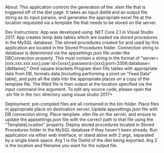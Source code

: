 About: This application controls the generation of the .xlsm file that is triggered off of the diet page. It takes an input dietId and an output file string as its input params, and generates the appropriate excel file at the location requested via a template file that needs to be stored on the server.

Dev Instructions: App was developed using .NET Core 2.1 in Visual Studio 2017. App creates temp data tables which are loaded via stored procedures in the MySQL database. The stored procedures created for and used by this application are located in the Stored Procedures folder.
Connection string to database is determined via the appsettings.json file under the DBConnection property. This must contain a string in the format of "server=[xxx.xxx.xxx.xxx];user id=[xxxx];password=[xxx];port=3306;database=[dbName];" Omit square brackets
Program then fills tables with appropriate data from DB, formats data (including performing a pivot on "Feed Data" table), and puts all the data into the appropriate places on a copy of the template file. The filled file is then output at the location specified via the input command line argument.
To edit any source code, please open the .sln file in the /src directory using visual studio 2017+

Deployment: pre-compiled files are all contained in the bin folder. Place files in appropriate place on destination server. Update appsettings.json file with DB connection string. Place template .xltm file on the server, and ensure to update the appsettings.json file with the correct path to that file using the "TemplateLocation" property. Deploy stored procedures located in Stored Procedures folder to the MySQL database if they haven't been already. Run application via either web interface, or stand alone with 2 args, separated by a single blank space. Arg 1 is the DietId of the diet being exported. Arg 2 is the location and filename you want for the output file.
